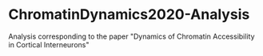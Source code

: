 # ChromatinDynamics2020-Analysis
Analysis corresponding to the paper "Dynamics of Chromatin Accessibility in Cortical Interneurons"

